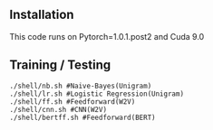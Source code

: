 ## Installation
This code runs on Pytorch=1.0.1.post2 and Cuda 9.0

## Training / Testing
```
./shell/nb.sh #Naive-Bayes(Unigram)
./shell/lr.sh #Logistic Regression(Unigram)
./shell/ff.sh #Feedforward(W2V)
./shell/cnn.sh #CNN(W2V)
./shell/bertff.sh #Feedforward(BERT)
```
